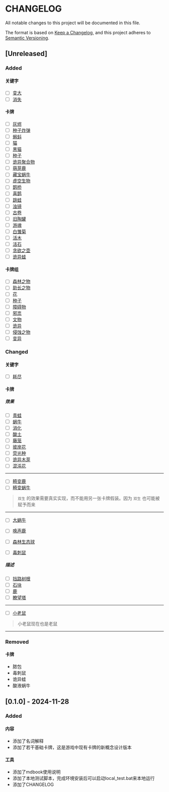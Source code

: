 # CHANGELOG

All notable changes to this project will be documented in this file.

The format is based on [Keep a Changelog](https://keepachangelog.com/en/1.1.0/),
and this project adheres to [Semantic Versioning](https://semver.org/spec/v2.0.0.html).


## [Unreleased]

### Added

#### 关键字

- [ ] [变大](名词解释.md#变大)
- [ ] [消失](名词解释.md#消失)

#### 卡牌

- [ ] [灰烬](卡牌/灰烬.md)
- [ ] [种子炸弹](卡牌/种子炸弹.md)
- [ ] [蝌蚪](卡牌/蝌蚪.md)
- [ ] [猫](卡牌/猫.md)
- [ ] [黑猫](卡牌/黑猫.md)
- [ ] [种子](卡牌/种子.md)
- [ ] [诡异聚合物](卡牌/诡异聚合物.md)
- [ ] [萌芽鹿](卡牌/萌芽鹿.md)
- [ ] [藏宝蜗牛](卡牌/藏宝蜗牛.md)
- [ ] [虚空生物](卡牌/虚空生物.md)
- [ ] [鹊桥](卡牌/雀桥.md)
- [ ] [喜鹊](卡牌/喜鹊.md)
- [ ] [跳蛙](卡牌/跳蛙.md)
- [ ] [浊镜](卡牌/浊镜.md)
- [ ] [古卷](卡牌/古卷.md)
- [ ] [旧陶罐](卡牌/旧陶罐.md)
- [ ] [游魂](卡牌/游魂.md)
- [ ] [白雏菊](卡牌/白雏菊.md)
- [ ] [活木](卡牌/活木.md)
- [ ] [活石](卡牌/活石.md)
- [ ] [贪欲之壶](卡牌/贪欲之壶.md)
- [ ] [诡异蛙](卡牌/诡异蛙.md)

#### 卡牌组

- [ ] [森林之物](卡牌组/森林之物.md)
- [ ] [助长之物](卡牌组/生长.md)
- [ ] [花](卡牌组/花.md)
- [ ] [种子](卡牌组/种子.md)
- [ ] [障碍物](卡牌组/障碍物.md)
- [ ] [邪祟](卡牌组/邪祟.md)
- [ ] [文物](卡牌组/文物.md)
- [ ] [诡异](卡牌组/诡异.md)
- [ ] [侵蚀之物](卡牌组/侵蚀之物.md)
- [ ] [变异](卡牌组/变异.md)

### Changed

#### 关键字

- [ ] [耗尽](名词解释.md#耗尽)

#### 卡牌

##### 效果

- [ ] [青蛙](卡牌/青蛙.md)
- [ ] [蜗牛](卡牌/蜗牛.md)
- [ ] [消化](卡牌/消化.md)
- [ ] [酸土](卡牌/酸土.md)
- [ ] [藤笼](卡牌/藤笼.md)
- [ ] [彼岸花](卡牌/彼岸花.md)
- [ ] [荧光种](卡牌/荧光种.md)
- [ ] [诡异木芽](卡牌/诡异木芽.md)
- [ ] [混沌花](卡牌/混沌花.md)

---
- [ ] [畸变鹿](卡牌/畸变鹿.md)
- [ ] [畸变蜗牛](卡牌/畸变蜗牛.md)
> `双生` 的效果需要真实实现，而不能用另一张卡牌假装。因为 `双生` 也可能被赋予而来
---
- [ ] [大蜗牛](卡牌/大蜗牛.md)
- [ ] [唤声鹿](卡牌/唤声鹿.md)
- [ ] [森林生态球](卡牌/森林生态球.md)
- [ ] [毒刺鼠](卡牌/毒刺鼠.md)


##### 描述

- [ ] [挡路树根](卡牌/挡路树根.md)
- [ ] [石块](卡牌/石块.md)
- [ ] [鹿](卡牌/鹿.md)
- [ ] [瞭望塔](卡牌/瞭望塔.md)
---
- [ ] [小老鼠](卡牌/小老鼠.md)
> 小老鼠现在也是老鼠
---

### Removed

#### 卡牌

- 脓包
- 毒刺鼠
- 诡异蛙
- 酸液蜗牛

## [0.1.0] - 2024-11-28

### Added

#### 内容

- 添加了名词解释
- 添加了若干基础卡牌，这是游戏中现有卡牌的新概念设计版本

#### 工具

- 添加了mdbook使用说明
- 添加了本地测试脚本，完成环境安装后可以启动local_test.bat来本地运行
- 添加了CHANGELOG